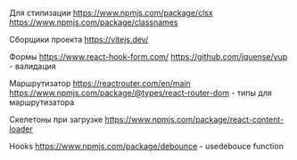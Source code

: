 Для стилизации
    https://www.npmjs.com/package/clsx
    https://www.npmjs.com/package/classnames

Сборщики проекта
    https://vitejs.dev/

Формы
    https://www.react-hook-form.com/
    https://github.com/jquense/yup - валидация

Маршрутизатор
    https://reactrouter.com/en/main
    https://www.npmjs.com/package/@types/react-router-dom - типы для маршрутизатора

Скелетоны при загрузке
    https://www.npmjs.com/package/react-content-loader

Hooks
    https://www.npmjs.com/package/debounce - usedebouce function

